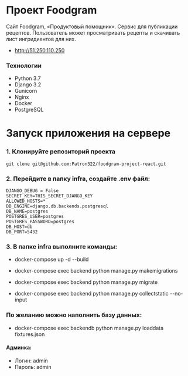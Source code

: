 # Проект Foodgram
Сайт Foodgram, «Продуктовый помощник».
Сервис для публикации рецептов. Пользователь может просматривать рецепты и скачивать лист ингридиентов для них.

- http://51.250.110.250

### Технологии
- Python 3.7
- Django 3.2
 - Gunicorn
 - Nginx
 - Docker
 - PostgreSQL

# Запуск приложения на сервере
### 1. Клонируйте репозиторий проекта
```
git clone git@github.com:Patron322/foodgram-project-react.git
```
### 2. Перейдите в папку infra, создайте .env файл:

    DJANGO_DEBUG = False
    SECRET_KEY=THIS_SECRET_DJANGO_KEY
    ALLOWED_HOSTS=*
    DB_ENGINE=django.db.backends.postgresql
    DB_NAME=postgres
    POSTGRES_USER=postgres
    POSTGRES_PASSWORD=postgres
    DB_HOST=db
    DB_PORT=5432
   
### 3. В папке infra выполните команды:

- docker-compose up -d --build

- docker-compose exec backend python manage.py makemigrations

- docker-compose exec backend python manage.py migrate

- docker-compose exec backend python manage.py collectstatic --no-input

### По желанию можно наполнить базу данных:

- docker-compose exec backendb python manage.py loaddata fixtures.json

#### Админка:

- Логин: admin
- Пароль: admin